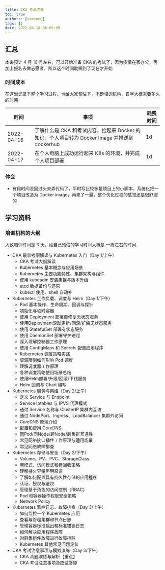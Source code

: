 ```yaml
---
title: CKA 考试准备
toc: true
authors: [samzong]
tags: []
date: 2022-04-18 06:00:00
---
```

## 汇总

本来预计 4 月 10 号左右，可以开始准备 CKA 的考试了，因为疫情在家办公，再加上报名去做志愿者，所以这个时间耽搁到了现在才开始

### 时间成本

在这里记录下整个学习过程，也给大家预估下，不走培训机构，自学大概需要多久的时间

| 时间 | 事项 | 耗费时间 |
|---|---|---|
| 2022-04-16 | 了解什么是 CKA 和考试内容，捡起来 Docker 的知识，个人项目转为 Docker Image 并推送到 dockerhub |  1d |
| 2022-04-17 | 在个人电脑上成功运行起来 K8s 的环境，并完成个人项目部署 | 1d |

### 体会

- 有段时间没回过头来弄代码了，平时写比较多是项目上的小脚本，系统化把一个项目改造为 Docker image，再来了一遍，整个优化过程的感觉还是很舒服的

## 学习资料

### 培训机构的大纲

大致培训时间是 3 天，给自己预估的学习时间大概是 一周左右的时间

- CKA 最新考纲解读与 Kubernetes 入门（Day 1/上午）
  - CKA 考试大纲解读
  - Kubernetes 基本概念与应用场景
  - Kubernetes 主要功能特性、集群架构与组件
  - 使用 kubeadm 安装集群与版本升级
  - etcd 数据备份与还原
  - kubectl 使用、shell 自动补
- Kubernetes 工作负载、调度与 Helm（Day 1/下午）
  - Pod 基本操作、生命周期、回调与探针
  - 初始化与临时容器
  - 使用 Deployment 部署自修复无状态服务
  - 使用Deployment滚动更新/回滚/扩缩无状态服务
  - 使用 StatefulSet 部署有状态服务
  - 使用 DaemonSet 部署守护进程
  - 深入理解控制器工作原理
  - 使用 ConfigMaps 和 Secrets 配置应用程序
  - Kubernetes 调度策略实践
  - 资源限制如何影响 Pod 调度
  - 理解调度器工作原理
  - 各种调度策略使用场景总结
  - 使用Helm部署/升级/回滚/下线服务
  - Helm 回调与 Chart 编写
- Kubernetes 服务与网络（Day 2/上午）
  - 定义 Service 与 Endpoint
  - Service Iptables 与 IPVS 代理模式
  - 通过 Service 名称与 ClusterIP 集群内互访
  - 通过 NodePort、Ingress、LoadBalancer 集群外访问
  - CoreDNS 原理介绍
  - 配置和使用 CoreDNS
  - 同Pod/同Node/跨Node/跨集群互通性
  - 常见网络接口插件工作原理与适用场景
  - 常见网络故障排查
- Kubernetes 存储与安全（Day 2/下午）
  - Volume、PV、PVC、StorageClass
  - 卷模式、访问模式和卷回收策略
  - 理解持久容量声明原语
  - 了解如何配置具有持久性存储的应用程序
  - 认证、授权与鉴权
  - 管理基于角色的访问控制（RBAC）
  - Pod 和容器操作权限安全策略
  - Network Policy
- Kubernetes 监控日志、故障排查（Day 3/上午）
  - 如何监控一个 Kubernetes 应用
  - 查看与管理集群和节点日志
  - 管理容器标准输出和标准错误日志
  - 如何解决应用程序故障
  - 对群集组件故障进行故障排除
  - Kubernetes 其他常见问题定位
- CKA 考试注意事项与模拟演练（Day 3/下午）
  - CKA 真题演练与解析【重点】
  - CKA 考试注意事项及应试答疑
